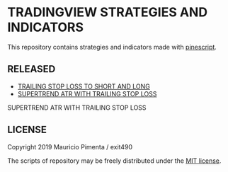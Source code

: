 # TRADINGVIEW STRATEGIES AND INDICATORS

This repository contains strategies and indicators made with [pinescript](https://www.tradingview.com/wiki/Introduction).

## RELEASED

+ [TRAILING STOP LOSS TO SHORT AND LONG](https://www.tradingview.com/script/0KrB3hnV-TRAILING-STOP-LOSS-TO-LONG-AND-SHORT/)
+ [SUPERTREND ATR WITH TRAILING STOP LOSS](https://github.com/exit490/tradingview-strategies-and-indicators-/tree/master/supertrend_atr_with_tsl)

SUPERTREND ATR WITH TRAILING STOP LOSS

## LICENSE

Copyright 2019 Mauricio Pimenta / exit490

The scripts of repository may be freely distributed under the [MIT license](../LICENSE).
